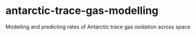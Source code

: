 # antarctic-trace-gas-modelling
Modelling and predicting rates of Antarctic trace gas oxidation across space
